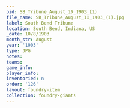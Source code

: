 ```yaml
---
pid: SB_Tribune_August_10_1903_(1)
file_name: SB_Tribune_August_10_1903_(1).jpg
label: South Bend Tribune
location: South Bend, Indiana, US
_date: 10/8/1903
month_str: August
year: '1903'
type: JPG
notes: 
teams: 
game_info: 
player_info: 
inventoried: n
order: '126'
layout: foundry-item
collection: foundry-giants
---
```

